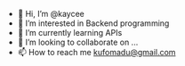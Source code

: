 - 👋 Hi, I’m @kaycee
- 👀 I’m interested in Backend programming
- 🌱 I’m currently learning APIs
- 💞️ I’m looking to collaborate on ...
- 📫 How to reach me kufomadu@gmail.com

<!---
kayceeFNP/kayceeFNP is a ✨ special ✨ repository because its `README.md` (this file) appears on your GitHub profile.
You can click the Preview link to take a look at your changes.
--->
